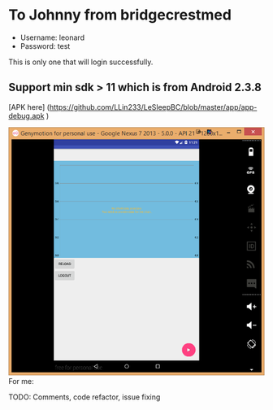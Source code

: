 # To Johnny from bridgecrestmed

* Username: leonard
* Password: test

This is only one that will login successfully.

## Support min sdk > 11 which is from Android 2.3.8



[APK here] (https://github.com/LLin233/LeSleepBC/blob/master/app/app-debug.apk )

![alt tag](https://github.com/LLin233/LeSleepBC/blob/master/app/20151001202122.png)
For me:

TODO: Comments, code refactor, issue fixing
